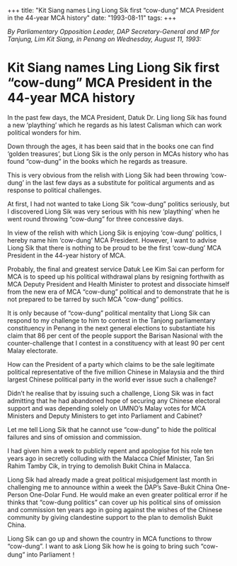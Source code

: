 +++ 
title: "Kit Siang names Ling Liong Sik first “cow-dung” MCA President in the 44-year MCA history"
date: "1993-08-11"
tags:
+++

_By Parliamentary Opposition Leader, DAP Secretary-General and MP for Tanjung, Lim Kit Siang, in Penang on Wednesday, August 11, 1993:_

# Kit Siang names Ling Liong Sik first “cow-dung” MCA President in the 44-year MCA history

In the past few days, the MCA President, Datuk Dr. Ling liong Sik has found a new ‘plaything’ which he regards as his latest Calisman which can work political wonders for him.</u>

Down through the ages, it has been said that in the books one can find ‘golden treasures’, but Liong Sik is the only person in MCAs history who has found “cow-dung” in the books which he regards as treasure.

This is very obvious from the relish with Liong Sik had been throwing ‘cow-dung’ in the last few days as a substitute for political arguments and as response to political challenges.

At first, I had not wanted to take Liong Sik “cow-dung” politics seriously, but I discovered Liong Sik was very serious with his new ‘plaything’ when he went round throwing “cow-dung” for three concessive days.

In view of the relish with which Liong Sik is enjoying ‘cow-dung’ politics, I hereby name him ‘cow-dung’ MCA President. However, I want to advise Liong Sik that there is nothing to be proud to be the first ‘cow-dung’ MCA President in the 44-year history of MCA.


Probably, the final and greatest service Datuk Lee Kim Sai can perform for MCA is to speed up his political withdrawal plans by resigning forthwith as MCA Deputy President and Health Minister to protest and dissociate himself from the new era of MCA “cow-dung” political and to demonstrate that he is not prepared to be tarred by such MCA “cow-dung” politics.

It is only because of “cow-dung” political mentality that Liong Sik can respond to my challenge to him to contest in the Tanjong parliamentary constituency in Penang in the next general elections to substantiate his claim that 86 per cent of the people support the Barisan Nasional with the counter-challenge that I contest in a constituency with at least 90 per cent Malay electorate.

How can the President of a party which claims to be the sale legitimate political representative of the five million Chinese in Malaysia and the third largest Chinese political party in the world ever issue such a challenge?

Didn’t he realise that by issuing such a challenge, Liong Sik was in fact admitting that he had abandoned hope of securing any Chinese electoral support and was depending solely on UMNO’s Malay votes for MCA Ministers and Deputy Ministers to get into Parliament and Cabinet?

Let me tell Liong Sik that he cannot use “cow-dung” to hide the political failures and sins of omission and commission.

I had given him a week to publicly repent and apologise fot his role ten years ago in secretly colluding with the Malacca Chief Minister, Tan Sri Rahim Tamby Cik, in trying to demolish Bukit China in Malacca.

Liong Sik had already made a great political misjudgement last month in challenging me to announce within a week the DAP’s Save-Bukit China One-Person One-Dolar Fund. He would make an even greater political error if he thinks that “cow-dung politics” can cover up his political sins of omission and commission ten years ago in going against the wishes of the Chinese community by giving clandestine support to the plan to demolish Bukit China.

Liong Sik can go up and shown the country in MCA functions to throw “cow-dung”. I want to ask Liong Sik how he is going to bring such “cow-dung” into Parliament！
 
